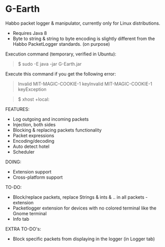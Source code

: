 # G-Earth
Habbo packet logger & manipulator, currently only for Linux distributions. 

- Requires Java 8
- Byte to string & string to byte encoding is slightly different from the Habbo PacketLogger standards. (on purpose)

Execution command (temporary, verified in Ubuntu):
> $ sudo -E java -jar G-Earth.jar 

Execute this command if you get the following error:
> Invalid MIT-MAGIC-COOKIE-1 keyInvalid MIT-MAGIC-COOKIE-1 keyException

> $ xhost +local:


FEATURES:
* Log outgoing and incoming packets
* Injection, both sides
* Blocking & replacing packets functionality
* Packet expressions
* Encoding/decoding
* Auto detect hotel
* Scheduler

DOING:
* Extension support
* Cross-platform support

TO-DO:
* Block/replace packets, replace Strings & ints & .. in all packets - extension
* Packetlogger extension for devices with no colored terminal like the Gnome terminal
* Info tab

EXTRA TO-DO's:
* Block specific packets from displaying in the logger (in Logger tab)
